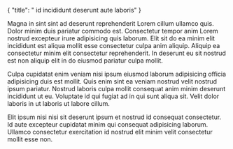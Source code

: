 {
  "title": " id incididunt deserunt aute laboris"
}

Magna in sint sint ad deserunt reprehenderit Lorem cillum ullamco quis. Dolor minim duis pariatur commodo est. Consectetur tempor anim Lorem nostrud excepteur irure adipisicing quis laborum. Elit sit do ea minim elit incididunt est aliqua mollit esse consectetur culpa anim aliquip. Aliquip ea consectetur minim elit consectetur reprehenderit. In deserunt eu sit nostrud est non aliquip elit in do eiusmod pariatur culpa mollit.

Culpa cupidatat enim veniam nisi ipsum eiusmod laborum adipisicing officia adipisicing duis est mollit. Quis enim sint ea veniam nostrud velit nostrud ipsum pariatur. Nostrud laboris culpa mollit consequat anim minim deserunt incididunt ut eu. Voluptate id qui fugiat ad in qui sunt aliqua sit. Velit dolor laboris in ut laboris ut labore cillum.

Elit ipsum nisi nisi sit deserunt ipsum et nostrud id consequat consectetur. Id aute excepteur cupidatat minim qui consequat adipisicing laborum. Ullamco consectetur exercitation id nostrud elit minim velit consectetur mollit esse non.